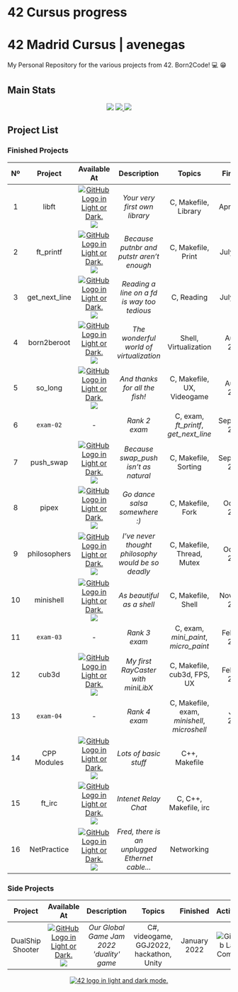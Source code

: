 <h1>42 Cursus progress</h1>

# 42 Madrid Cursus | avenegas
My Personal Repository for the various projects from 42. Born2Code! :computer: :grin:

## Main Stats

<div align="center">
  <img src="https://img.shields.io/github/repo-size/madebypixel02/42-Madrid-Cursus?color=green" />
  <a href="https://profile.intra.42.fr/users/aperez-b">
    <img src="https://badgen.net/badge/Born2Code/aperez-b/blue?cache=86400&icon=https://meta.intra.42.fr/images/42_logo.svg">
  </a>
  <img src="https://img.shields.io/github/last-commit/madebypixel02/42-Madrid-Cursus" />
</div>

## Project List

### Finished Projects

|  Nº  | Project | Available At | Description | Topics | Finished | Activity |
| :--: | :-----: | :----------: | :---------: | :----: | :------: | :------: |
| 1 | libft | <a href="https://github.com/madebypixel02/libft"><picture><source media="(prefers-color-scheme: dark)" srcset="https://user-images.githubusercontent.com/40824677/205689829-11cbb3fd-d452-4846-a799-0be90146192e.png"><source media="(prefers-color-scheme: light)" srcset="https://user-images.githubusercontent.com/40824677/205689834-f6b698a0-844d-46c2-8cca-2051cd3a9ef0.png"><img alt="GitHub Logo in Light or Dark." src="https://user-images.githubusercontent.com/40824677/205689829-11cbb3fd-d452-4846-a799-0be90146192e.png"></picture></a><br/><a href="https://gitlab.com/madebypixel02/libft"><img src="https://user-images.githubusercontent.com/40824677/205691219-5698063c-44bf-453a-b4df-365654641979.png"/></a> | *Your very first own library* | C, Makefile, Library | April 2021 | ![GitHub Last Commit](https://img.shields.io/github/last-commit/madebypixel02/libft) |
| 2 | ft_printf | <a href="https://github.com/madebypixel02/ft_printf"><picture><source media="(prefers-color-scheme: dark)" srcset="https://user-images.githubusercontent.com/40824677/205689829-11cbb3fd-d452-4846-a799-0be90146192e.png"><source media="(prefers-color-scheme: light)" srcset="https://user-images.githubusercontent.com/40824677/205689834-f6b698a0-844d-46c2-8cca-2051cd3a9ef0.png"><img alt="GitHub Logo in Light or Dark." src="https://user-images.githubusercontent.com/40824677/205689829-11cbb3fd-d452-4846-a799-0be90146192e.png"></picture></a><br/><a href="https://gitlab.com/madebypixel02/ft_printf"><img src="https://user-images.githubusercontent.com/40824677/205691219-5698063c-44bf-453a-b4df-365654641979.png"/></a> | *Because putnbr and putstr aren’t enough* | C, Makefile, Print | July 2021 | ![GitHub Last Commit](https://img.shields.io/github/last-commit/madebypixel02/ft_printf) |
| 3 | get_next_line | <a href="https://github.com/madebypixel02/get_next_line"><picture><source media="(prefers-color-scheme: dark)" srcset="https://user-images.githubusercontent.com/40824677/205689829-11cbb3fd-d452-4846-a799-0be90146192e.png"><source media="(prefers-color-scheme: light)" srcset="https://user-images.githubusercontent.com/40824677/205689834-f6b698a0-844d-46c2-8cca-2051cd3a9ef0.png"><img alt="GitHub Logo in Light or Dark." src="https://user-images.githubusercontent.com/40824677/205689829-11cbb3fd-d452-4846-a799-0be90146192e.png"></picture></a><br/><a href="https://gitlab.com/madebypixel02/get_next_line"><img src="https://user-images.githubusercontent.com/40824677/205691219-5698063c-44bf-453a-b4df-365654641979.png"/></a> | *Reading a line on a *fd* is way too tedious* | C, Reading | July 2021 | ![GitHub Last Commit](https://img.shields.io/github/last-commit/madebypixel02/get_next_line) |
| 4 | born2beroot | <a href="https://github.com/madebypixel02/born2beroot"><picture><source media="(prefers-color-scheme: dark)" srcset="https://user-images.githubusercontent.com/40824677/205689829-11cbb3fd-d452-4846-a799-0be90146192e.png"><source media="(prefers-color-scheme: light)" srcset="https://user-images.githubusercontent.com/40824677/205689834-f6b698a0-844d-46c2-8cca-2051cd3a9ef0.png"><img alt="GitHub Logo in Light or Dark." src="https://user-images.githubusercontent.com/40824677/205689829-11cbb3fd-d452-4846-a799-0be90146192e.png"></picture></a><br/><a href="https://gitlab.com/madebypixel02/born2beroot"><img src="https://user-images.githubusercontent.com/40824677/205691219-5698063c-44bf-453a-b4df-365654641979.png"/></a> | *The wonderful world of virtualization* | Shell, Virtualization | August 2021 | ![GitHub Last Commit](https://img.shields.io/github/last-commit/madebypixel02/born2beroot) |
| 5 | so_long | <a href="https://github.com/madebypixel02/so_long"><picture><source media="(prefers-color-scheme: dark)" srcset="https://user-images.githubusercontent.com/40824677/205689829-11cbb3fd-d452-4846-a799-0be90146192e.png"><source media="(prefers-color-scheme: light)" srcset="https://user-images.githubusercontent.com/40824677/205689834-f6b698a0-844d-46c2-8cca-2051cd3a9ef0.png"><img alt="GitHub Logo in Light or Dark." src="https://user-images.githubusercontent.com/40824677/205689829-11cbb3fd-d452-4846-a799-0be90146192e.png"></picture></a><br/><a href="https://gitlab.com/madebypixel02/so_long"><img src="https://user-images.githubusercontent.com/40824677/205691219-5698063c-44bf-453a-b4df-365654641979.png"/></a> | *And thanks for all the fish!* | C, Makefile, UX, Videogame | August 2021 | ![GitHub Last Commit](https://img.shields.io/github/last-commit/madebypixel02/so_long) |
| 6 | ``exam-02`` | - | *Rank 2 exam* | C, exam, *ft_printf*, *get_next_line* | September 2021 | - |
| 7 | push_swap | <a href="https://github.com/madebypixel02/push_swap"><picture><source media="(prefers-color-scheme: dark)" srcset="https://user-images.githubusercontent.com/40824677/205689829-11cbb3fd-d452-4846-a799-0be90146192e.png"><source media="(prefers-color-scheme: light)" srcset="https://user-images.githubusercontent.com/40824677/205689834-f6b698a0-844d-46c2-8cca-2051cd3a9ef0.png"><img alt="GitHub Logo in Light or Dark." src="https://user-images.githubusercontent.com/40824677/205689829-11cbb3fd-d452-4846-a799-0be90146192e.png"></picture></a><br/><a href="https://gitlab.com/madebypixel02/push_swap"><img src="https://user-images.githubusercontent.com/40824677/205691219-5698063c-44bf-453a-b4df-365654641979.png"/></a> | *Because swap_push isn’t as natural* | C, Makefile, Sorting | September 2021 | ![GitHub Last Commit](https://img.shields.io/github/last-commit/madebypixel02/push_swap) |
| 8 | pipex | <a href="https://github.com/madebypixel02/pipex"><picture><source media="(prefers-color-scheme: dark)" srcset="https://user-images.githubusercontent.com/40824677/205689829-11cbb3fd-d452-4846-a799-0be90146192e.png"><source media="(prefers-color-scheme: light)" srcset="https://user-images.githubusercontent.com/40824677/205689834-f6b698a0-844d-46c2-8cca-2051cd3a9ef0.png"><img alt="GitHub Logo in Light or Dark." src="https://user-images.githubusercontent.com/40824677/205689829-11cbb3fd-d452-4846-a799-0be90146192e.png"></picture></a><br/><a href="https://gitlab.com/madebypixel02/pipex"><img src="https://user-images.githubusercontent.com/40824677/205691219-5698063c-44bf-453a-b4df-365654641979.png"/></a> | *Go dance salsa somewhere :)* | C, Makefile, Fork | October 2021 | ![GitHub Last Commit](https://img.shields.io/github/last-commit/madebypixel02/pipex) |
| 9 | philosophers | <a href="https://github.com/madebypixel02/philosophers"><picture><source media="(prefers-color-scheme: dark)" srcset="https://user-images.githubusercontent.com/40824677/205689829-11cbb3fd-d452-4846-a799-0be90146192e.png"><source media="(prefers-color-scheme: light)" srcset="https://user-images.githubusercontent.com/40824677/205689834-f6b698a0-844d-46c2-8cca-2051cd3a9ef0.png"><img alt="GitHub Logo in Light or Dark." src="https://user-images.githubusercontent.com/40824677/205689829-11cbb3fd-d452-4846-a799-0be90146192e.png"></picture></a><br/><a href="https://gitlab.com/madebypixel02/philosophers"><img src="https://user-images.githubusercontent.com/40824677/205691219-5698063c-44bf-453a-b4df-365654641979.png"/></a> | *I’ve never thought philosophy would be so deadly* | C, Makefile, Thread, Mutex | October 2021 | ![GitHub Last Commit](https://img.shields.io/github/last-commit/madebypixel02/philosophers) |
| 10 | minishell | <a href="https://github.com/madebypixel02/minishell"><picture><source media="(prefers-color-scheme: dark)" srcset="https://user-images.githubusercontent.com/40824677/205689829-11cbb3fd-d452-4846-a799-0be90146192e.png"><source media="(prefers-color-scheme: light)" srcset="https://user-images.githubusercontent.com/40824677/205689834-f6b698a0-844d-46c2-8cca-2051cd3a9ef0.png"><img alt="GitHub Logo in Light or Dark." src="https://user-images.githubusercontent.com/40824677/205689829-11cbb3fd-d452-4846-a799-0be90146192e.png"></picture></a><br/><a href="https://gitlab.com/madebypixel02/minishell"><img src="https://user-images.githubusercontent.com/40824677/205691219-5698063c-44bf-453a-b4df-365654641979.png"/></a> | *As beautiful as a shell* | C, Makefile, Shell | November 2021 | ![GitHub Last Commit](https://img.shields.io/github/last-commit/madebypixel02/minishell) |
| 11 | ``exam-03`` | - | *Rank 3 exam* | C, exam, *mini_paint*, *micro_paint* | February 2022 | - |
| 12 | cub3d | <a href="https://github.com/madebypixel02/cub3d"><picture><source media="(prefers-color-scheme: dark)" srcset="https://user-images.githubusercontent.com/40824677/205689829-11cbb3fd-d452-4846-a799-0be90146192e.png"><source media="(prefers-color-scheme: light)" srcset="https://user-images.githubusercontent.com/40824677/205689834-f6b698a0-844d-46c2-8cca-2051cd3a9ef0.png"><img alt="GitHub Logo in Light or Dark." src="https://user-images.githubusercontent.com/40824677/205689829-11cbb3fd-d452-4846-a799-0be90146192e.png"></picture></a><br/><a href="https://gitlab.com/madebypixel02/cub3d"><img src="https://user-images.githubusercontent.com/40824677/205691219-5698063c-44bf-453a-b4df-365654641979.png"/></a> | *My first RayCaster with miniLibX* | C, Makefile, cub3d, FPS, UX | February 2022 | ![GitHub Last Commit](https://img.shields.io/github/last-commit/madebypixel02/cub3d) |
| 13 | ``exam-04`` | - | *Rank 4 exam* | C, Makefile, exam, *minishell*, *microshell* | June 2022 | - |
| 14 | CPP Modules | <a href="https://github.com/madebypixel02/CPP-Modules"><picture><source media="(prefers-color-scheme: dark)" srcset="https://user-images.githubusercontent.com/40824677/205689829-11cbb3fd-d452-4846-a799-0be90146192e.png"><source media="(prefers-color-scheme: light)" srcset="https://user-images.githubusercontent.com/40824677/205689834-f6b698a0-844d-46c2-8cca-2051cd3a9ef0.png"><img alt="GitHub Logo in Light or Dark." src="https://user-images.githubusercontent.com/40824677/205689829-11cbb3fd-d452-4846-a799-0be90146192e.png"></picture></a><br/><a href="https://gitlab.com/madebypixel02/CPP-Modules"><img src="https://user-images.githubusercontent.com/40824677/205691219-5698063c-44bf-453a-b4df-365654641979.png"/></a> | *Lots of basic stuff* | C++, Makefile | - | ![GitHub Last Commit](https://img.shields.io/github/last-commit/madebypixel02/CPP-Modules) | [``6/9``](https://gitlab.com/madebypixel02/CPP-Modules) |
| 15 | ft_irc | <a href="https://github.com/madebypixel02/ft_irc"><picture><source media="(prefers-color-scheme: dark)" srcset="https://user-images.githubusercontent.com/40824677/205689829-11cbb3fd-d452-4846-a799-0be90146192e.png"><source media="(prefers-color-scheme: light)" srcset="https://user-images.githubusercontent.com/40824677/205689834-f6b698a0-844d-46c2-8cca-2051cd3a9ef0.png"><img alt="GitHub Logo in Light or Dark." src="https://user-images.githubusercontent.com/40824677/205689829-11cbb3fd-d452-4846-a799-0be90146192e.png"></picture></a><br/><a href="https://gitlab.com/madebypixel02/ft_irc"><img src="https://user-images.githubusercontent.com/40824677/205691219-5698063c-44bf-453a-b4df-365654641979.png"/></a>  | *Intenet Relay Chat* | C, C++, Makefile, irc | - | ![GitHub Last Commit](https://img.shields.io/github/last-commit/madebypixel02/ft_irc) | - |
| 16 | NetPractice | <a href="https://github.com/madebypixel02/NetPractice"><picture><source media="(prefers-color-scheme: dark)" srcset="https://user-images.githubusercontent.com/40824677/205689829-11cbb3fd-d452-4846-a799-0be90146192e.png"><source media="(prefers-color-scheme: light)" srcset="https://user-images.githubusercontent.com/40824677/205689834-f6b698a0-844d-46c2-8cca-2051cd3a9ef0.png"><img alt="GitHub Logo in Light or Dark." src="https://user-images.githubusercontent.com/40824677/205689829-11cbb3fd-d452-4846-a799-0be90146192e.png"></picture></a><br/><a href="https://gitlab.com/madebypixel02/NetPractice"><img src="https://user-images.githubusercontent.com/40824677/205691219-5698063c-44bf-453a-b4df-365654641979.png"/></a> | *Fred, there is an unplugged Ethernet cable...* | Networking | - | ![GitHub Last Commit](https://img.shields.io/github/last-commit/madebypixel02/NetPractice) |

### Side Projects

| Project | Available At | Description | Topics | Finished | Activity |
| :-----: | :----------: | :---------: | :----: | :------: | :------: |
| DualShip Shooter | <a href="https://github.com/madebypixel02/DualshipShooter"><picture><source media="(prefers-color-scheme: dark)" srcset="https://user-images.githubusercontent.com/40824677/205689829-11cbb3fd-d452-4846-a799-0be90146192e.png"><source media="(prefers-color-scheme: light)" srcset="https://user-images.githubusercontent.com/40824677/205689834-f6b698a0-844d-46c2-8cca-2051cd3a9ef0.png"><img alt="GitHub Logo in Light or Dark." src="https://user-images.githubusercontent.com/40824677/205689829-11cbb3fd-d452-4846-a799-0be90146192e.png"></picture></a><br/><a href="https://gitlab.com/madebypixel02/DualshipShooter"><img src="https://user-images.githubusercontent.com/40824677/205691219-5698063c-44bf-453a-b4df-365654641979.png"/></a> | *Our Global Game Jam 2022 'duality' game* | C#, videogame, GGJ2022, hackathon, Unity | January 2022 | ![GitHub Last Commit](https://img.shields.io/github/last-commit/madebypixel02/DualshipShooter) |
 
<div align="center">
  <a href="https://www.42network.org">
    <picture>
    <source media="(prefers-color-scheme: dark)" srcset="https://user-images.githubusercontent.com/40824677/150541520-93b9bbfe-cb72-4bd0-80ae-a6f5637d3a77.png">
    <source media="(prefers-color-scheme: light)" srcset="https://user-images.githubusercontent.com/40824677/191278687-a798617c-09ab-4ce4-9384-7a826357b7cf.png">
    <img alt="42 logo in light and dark mode." src="https://user-images.githubusercontent.com/40824677/150541520-93b9bbfe-cb72-4bd0-80ae-a6f5637d3a77.png">
    </picture>
  </a>
</div>

